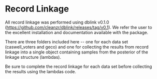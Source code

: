 # Record Linkage

All record linkage was performed using dblink v0.1.0 (https://github.com/cleanzr/dblink/releases/tag/v0.1). We refer the user to the excellent installation and documentation available with the package.

There are three folders included here -- one for each data set (caswell_voters and geco) and one for collecting the results from record linkage into a single object containing samples from the posterior of the linkage structure (lambdas).

Be sure to complete the record linkage for each data set before collecting the results using the lambdas code.